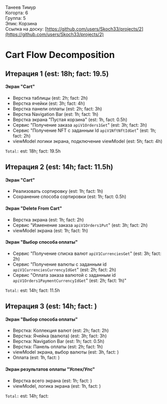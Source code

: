 Танеев Тимур
<br /> Когорта: 6
<br /> Группа: 5
<br /> Эпик: Корзина
<br /> Ссылка на доску: [https://github.com/users/Skoch33/projects/2](https://github.com/users/Skoch33/projects/2)

# Cart Flow Decomposition


## Итерация 1 (est: 18h; fact: 19.5)
#### Экран "Cart"
- Верстка таблицы (est: 2h; fact: 2h)
- Верстка ячейки (est: 3h; fact: 4h)
- Верстка панели оплаты (est: 2h; fact: 3h)
- Верстка Navigation Bar (est: 1h; fact: 1h)
- Верстка экрана "Пустая корзина" (est: 1h, fact: 0.5h)
- Сервис "Получение заказа `apiV1Orders1Get`" (est: 3h; fact: 3h)
- Сервис "Получение NFT с заданным Id `apiV1NftNftIdGet`" (est: 1h; fact: 2h)
- viewModel логики экрана, подключение viewModel (est: 5h; fact: 4h)

`Total:` est:  18h; fact: 19.5h 

## Итерация 2 (est: 14h; fact: 11.5h)
#### Экран "Cart"
- Реализовать сортировку (est: 1h; fact: 1h)
- Сохранение способа сортировки (est: 1h; fact: 0.5h)

#### Экран "Delete From Cart"
- Верстка экрана (est: 1h; fact: 2h)
- Сервис "Изменение заказа `apiV1Orders1Put`" (est: 3h; fact: 2h)
- viewModel экрана (est: 1h; fact: 1h)

#### Экран "Выбор способа оплаты"
- Сервис "Получение списка валют `apiV1CurrenciesGet`" (est: 3h; fact: 2h)
- Сервис "Получение валюты с заданным id `apiV1CurrenciesCurrencyIdGet`" (est: 2h; fact: 2h)
- Сервис "Оплата заказа валютой с заданным id `apiV1Orders1PaymentCurrencyIdGet`" (est: 2h; fact: 1h)"

`Total:` est: 14h; fact: 11.5h

## Итерация 3 (est: 14h; fact: )
#### Экран "Выбор способа оплаты"
- Верстка: Коллекция валют (est: 2h; fact: 2h)
- Верстка: Ячейка (валюта) (est: 3h; fact: 3h)
- Верстка: Navigation Bar (est: 1h; fact: 0.5h)
- Верстка: Панель оплаты (est: 2h; fact: 1h)
- viewModel экрана, выбор валюты (est: 3h, fact: )
- Оплата (est: 1h,  fact: )

#### Экран результатов оплаты "Успех/Упс"
- Верстка всего экрана (est: 1h; fact: )
- viewModel, логика экрана (est: 1h,  fact: )

`Total:` est: 14h; fact: 
